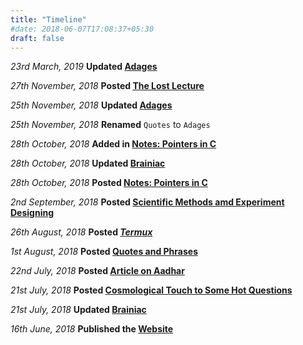 ```yaml
---
title: "Timeline"
#date: 2018-06-07T17:08:37+05:30
draft: false
---
```


_23rd March, 2019_ **Updated [Adages](https://e1ixir.netlify.com/quote/)**

_27th November, 2018_ **Posted [The Lost Lecture](http://e1ixir.netlify.com/posts/eoas/)**

_25th November, 2018_ **Updated [Adages](https://e1ixir.netlify.com/quote/)**

_25th November, 2018_ **Renamed** `Quotes` to `Adages`

_28th October, 2018_ **Added in [Notes: Pointers in C](http://e1ixir.netlify.com/posts/pointers/)**

_28th October, 2018_ **Updated [Brainiac](http://e1ixir.netlify.com/about/)**

_28th October, 2018_ **Posted [Notes: Pointers in C](http://e1ixir.netlify.com/posts/pointers/)**

_2nd September, 2018_ **Posted [Scientific Methods amd Experiment Designing](http://e1ixir.netlify.com/posts/smed/)**

_26th August, 2018_ **Posted [$Termux$](http://e1ixir.netlify.com/posts/termux/)**

_1st August, 2018_ **Posted [Quotes and Phrases](http://e1ixir.netlify.com/quote/)**

_22nd July, 2018_ **Posted [Article on Aadhar](http://e1ixir.netlify.com/posts/aadhar/)**

_21st July, 2018_ **Posted [Cosmological Touch to Some Hot Questions](http://e1ixir.netlify.com/posts/cosmos/cos1/)**

_21st July, 2018_ **Updated [Brainiac](http://e1ixir.netlify.com/about/)**

_16th June, 2018_ **Published the [Website](http://e1ixir.netlify.com/ "E1ixir")**
